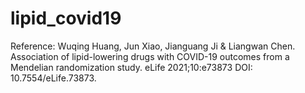 # lipid_covid19
Reference: Wuqing Huang, Jun Xiao, Jianguang Ji & Liangwan Chen. Association of lipid-lowering drugs with COVID-19 outcomes from a Mendelian randomization study. eLife 2021;10:e73873 DOI: 10.7554/eLife.73873.

